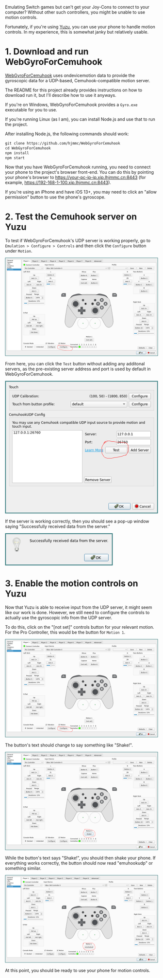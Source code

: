 <!--

---
title: "Yuzu: Using a phone to emulate motion controls"
date: 2022-01-03T18:24:20-08:00
draft: true
tags: ["emulation"]
---

-->

Emulating Switch games but can't get your Joy-Cons to connect to your
computer? Without other such controllers, you might be unable to use motion
controls.

Fortunately, if you're using [Yuzu](https://yuzu-emu.org/), you can use your
phone to handle motion controls. In my experience, this is
somewhat janky but relatively usable.

# 1. Download and run WebGyroForCemuhook

[WebGyroForCemuhook](https://github.com/hjmmc/WebGyroForCemuhook) uses
ondevicemotion data to provide the gyroscopic data for a UDP-based,
Cemuhook-compatible motion server.

The README for this project already provides instructions on how to download
run it, but I'll describe how to use it anyways.

If you're on Windows, WebGyroForCemuhook provides a `Gyro.exe` executable
for you to use.

If you're running Linux (as I am), you can install Node.js and use
that to run the project.

After installing Node.js, the following commands should work:

```
git clone https://github.com/hjmmc/WebGyroForCemuhook
cd WebGyroForCemuhook
npm install
npm start
```
Now that you have WebGyroForCemuhook running, you need to connect your phone
to the project's browser front-end. You can do this by pointing your phone's
browser to https://your-pc-ip-ip.xip.lhjmmc.cn:8443 (for example,
https://192-168-1-100.xip.lhjmmc.cn:8443).

If you're using an iPhone and have iOS 13+, you may need to click an "allow
permission" button to use the phone's gyroscope.

# 2. Test the Cemuhook server on Yuzu

To test if WebGyroForCemuhook's UDP server is working properly, go to
`Emulation > Configure > Controls` and then click the `Configure` button under
`Motion`.

![](motion-configure.png)

From here, you can click the `Test` button without adding any additonal
servers, as the pre-existing server address and port is used by default in
WebGyroForCemuhook.

![](test-button.png)

If the server is working correctly, then you should see a pop-up window saying
"Successfully received data from the server."

![](successful-data.png)

# 3. Enable the motion controls on Yuzu

Now that Yuzu is able to receive input from the UDP server, it might seem like
our work is done. However, we still need to configure the controls to actually
use the gyroscopic info from the UDP server.

To do this, click on the "[not set]" controls button for your relevant motion.
For the Pro Controller, this would be the button for `Motion 1`.

![](motion-configure.png)

The button's text should change to say something like "Shake!".

![](shake.png)

While the button's text says "Shake!", you should then shake your phone. If
everything works correctly, the button should now read "emuhookudp" or
something similar.

![](emuhook.png)

At this point, you should be ready to use your phone for motion controls.

